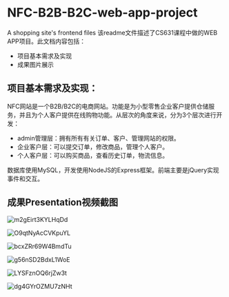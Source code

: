 # NFC-B2B-B2C-web-app-project
A shopping site's frontend files
该readme文件描述了CS631课程中做的WEB APP项目。此文档内容包括：

- 项目基本需求及实现
- 成果图片展示

## 项目基本需求及实现：

NFC网站是一个B2B/B2C的电商网站。功能是为小型零售企业客户提供仓储服务，并且为个人客户提供在线购物功能。从层次的角度来说，分为3个层次进行开发：
- admin管理层：拥有所有有关订单、客户、管理网站的权限。
- 企业客户层：可以提交订单，修改商品，管理个人客户。
- 个人客户层：可以购买商品，查看历史订单，物流信息。

数据库使用MySQL，开发使用NodeJS的Express框架。前端主要是jQuery实现事件和交互。

## 成果Presentation视频截图
![m2gEirt3KYLHqDd](https://i.loli.net/2021/08/17/m2gEirt3KYLHqDd.png)

![O9qtNyAcCVKpuYL](https://i.loli.net/2021/08/17/O9qtNyAcCVKpuYL.png)

![bcxZRr69W4BmdTu](https://i.loli.net/2021/08/17/bcxZRr69W4BmdTu.png)

![g56nSD2BdxL1WoE](https://i.loli.net/2021/08/17/g56nSD2BdxL1WoE.png)

![LYSFznOQ6rjZw3t](https://i.loli.net/2021/08/17/LYSFznOQ6rjZw3t.png)

![dg4GYrOZMU7zNHt](https://i.loli.net/2021/08/17/dg4GYrOZMU7zNHt.png)

